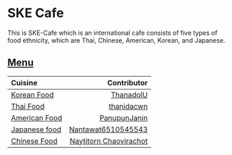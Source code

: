 # SKE Cafe

This is SKE-Cafe which is an international cafe consists of five types of food ethnicity, which are Thai, Chinese, American, Korean, and Japanese.

## [Menu](menu.md)

| Cuisine                               | Contributor         |
|:--------------------------------------|--------------------:|
| [Korean Food](menu.md#korean-food)    |[ThanadolU](https://github.com/ThanadolU)      |
| [Thai Food](menu.md#thai-food)           |[thanidacwn](https://github.com/thanidacwn)    |
| [American Food](menu.md#american-food)   |[PanupunJanin](https://github.com/PanupunJanin)|
| [Japanese food](menu.md#japanese-food)| [Nantawat6510545543](https://github.com/Nantawat6510545543) |
| [Chinese Food](menu.md#chinese-food)  | [Naytitorn Chaovirachot](https://github.com/CondricNay)|